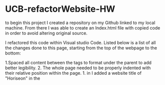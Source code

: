 # UCB-refactorWebsite-HW
to begin this project I created a repository on my Github linked to my local machine. From there I was able to create an Index.html file with copied code in order to avoid altering original source.

I refactored this code within Visual studio Code. Listed below is a list of all the changes done to this page, starting from the top of the webpage to the bottom:

<html> 
1.Spaced all content between the <html> tags to format under the parent to add better legibility.
2. The whole page needed to be properly indented with their relative position within the page. 

<head>
1. in <head> I added a website title of "Horiseon" in the <title> tags.
2. Spaced a line between the <head>  and <body>  tags to seperate sections.

<body>
1. in class <header> I changed the <div> tag to a <header> tag in order to seperate the information in the layout, creating the top of the body.
2. In <header> added <nav> tags for the link navigation list items. Also changed the CSS rule in order to select <nav> tags with the list items
3. commented out each section to make legible labels for each part of content
4. Added alt="" attributes to each image as well as descriptions for images
5.reorganized the <h> tags to be in order for page to evenly flow the size of headings throughout the page.
6. Changed all <div> tags to coincide with more appropriate labels of division for the content.
7. the content section changed from <div> tags to <article> as these sections are main content. 
8. Benefits section changed <div> tags to <aside> tags to coincide with their sidebar information.



## Refactored Code - Horiseon Solutions
This Project is a refactoring of the Source code Provided by Horiseon Solutions. For this Project, I refactored the source code of the website in order to follow semantic HTML conventions to better optimize search engine results and accessibility. 


## Installation 

# Text Editor
All code was written within visual studio code, any other text editor should work with these files but listed below is the editor used to write this project.

Visual studio Code: https://code.visualstudio.com/

# Files and Site address
Github repository: https://github.com/PN-Barnes/UCB-refactorWebsite-HW
Live deployed site: https://pn-barnes.github.io/UCB-refactorWebsite-HW/



## Credits 

All code refactoring was done through Visual studio code.

This Project was provided by The University of Berkely Coding Bootcamp.
